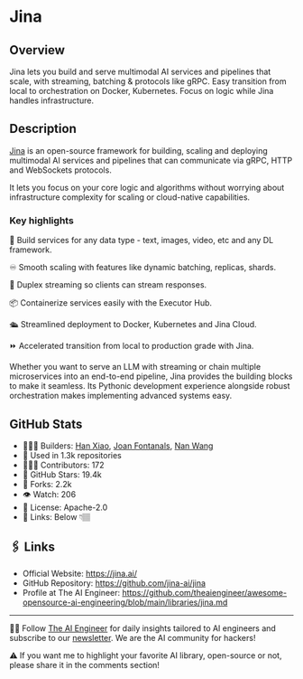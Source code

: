 # Jina
## Overview
Jina lets you build and serve multimodal AI services and pipelines that scale, with streaming, batching & protocols like gRPC. Easy transition from local to orchestration on Docker, Kubernetes. Focus on logic while Jina handles infrastructure.

## Description
[Jina](https://www.linkedin.com/company/jinaai/) is an open-source framework for building, scaling and deploying multimodal AI services and pipelines that can communicate via gRPC, HTTP and WebSockets protocols.

It lets you focus on your core logic and algorithms without worrying about infrastructure complexity for scaling or cloud-native capabilities.

### Key highlights

🚀 Build services for any data type - text, images, video, etc and any DL framework.

♾️ Smooth scaling with features like dynamic batching, replicas, shards.

📡 Duplex streaming so clients can stream responses.

📦 Containerize services easily with the Executor Hub.

🛳️ Streamlined deployment to Docker, Kubernetes and Jina Cloud.

⏩ Accelerated transition from local to production grade with Jina.

Whether you want to serve an LLM with streaming or chain multiple microservices into an end-to-end pipeline, Jina provides the building blocks to make it seamless. Its Pythonic development experience alongside robust orchestration makes implementing advanced systems easy.

## GitHub Stats
* 👷🏽‍♀️ Builders: [Han Xiao](https://www.linkedin.com/in/hxiao87/), [Joan Fontanals](https://www.linkedin.com/in/joanfontanalsmartinez/), [Nan Wang](https://www.linkedin.com/in/nanwang28/)
* 💾 Used in 1.3k repositories
* 👩🏽‍💻 Contributors: 172
* 💫 GitHub Stars: 19.4k
* 🍴 Forks: 2.2k
* 👁️ Watch: 206
* 🪪 License: Apache-2.0
* 🔗 Links: Below 👇🏽

## 🖇️ Links
* Official Website: https://jina.ai/
* GitHub Repository: https://github.com/jina-ai/jina
* Profile at The AI Engineer: https://github.com/theaiengineer/awesome-opensource-ai-engineering/blob/main/libraries/jina.md

---
🧙🏽 Follow [The AI Engineer](https://www.linkedin.com/company/theaiengineer/) for daily insights tailored to AI engineers and subscribe to our [newsletter](http://theaiengineerco.substack.com). We are the AI community for hackers!

⚠️ If you want me to highlight your favorite AI library, open-source or not, please share it in the comments section!